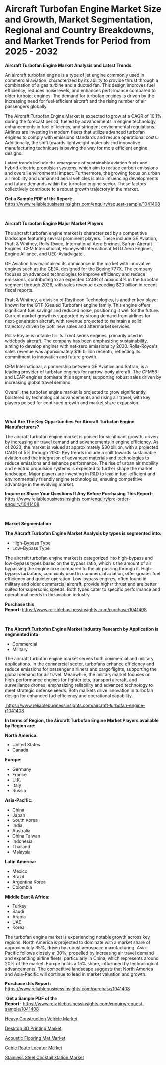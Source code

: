 <p><h1>Aircraft Turbofan Engine Market Size and Growth, Market Segmentation, Regional and Country Breakdowns, and Market Trends for Period from 2025 -  2032</h1></p><p><strong>Aircraft Turbofan Engine Market Analysis and Latest Trends</strong></p>
<p><p>An aircraft turbofan engine is a type of jet engine commonly used in commercial aviation, characterized by its ability to provide thrust through a combination of a gas turbine and a ducted fan. This design improves fuel efficiency, reduces noise levels, and enhances performance compared to older turbojet engines. The demand for turbofan engines is driven by the increasing need for fuel-efficient aircraft and the rising number of air passengers globally.</p><p>The Aircraft Turbofan Engine Market is expected to grow at a CAGR of 10.1% during the forecast period, fueled by advancements in engine technology, enhancements in fuel efficiency, and stringent environmental regulations. Airlines are investing in modern fleets that utilize advanced turbofan engines to comply with emissions standards and reduce operational costs. Additionally, the shift towards lightweight materials and innovative manufacturing techniques is paving the way for more efficient engine designs.</p><p>Latest trends include the emergence of sustainable aviation fuels and hybrid-electric propulsion systems, which aim to reduce carbon emissions and overall environmental impact. Furthermore, the growing focus on urban air mobility and unmanned aerial vehicles is also influencing developments and future demands within the turbofan engine sector. These factors collectively contribute to a robust growth trajectory in the market.</p></p>
<p><strong>Get a Sample PDF of the Report:&nbsp;</strong> <a href="https://www.reliablebusinessinsights.com/enquiry/request-sample/1041408?utm_campaign=1847&utm_medium=2&utm_source=Github&utm_content=ia&utm_term=11042025&utm_id=aircraft-turbofan-engine">https://www.reliablebusinessinsights.com/enquiry/request-sample/1041408</a></p>
<p>&nbsp;</p>
<p><strong>Aircraft Turbofan Engine Major Market Players</strong></p>
<p><p>The aircraft turbofan engine market is characterized by a competitive landscape featuring several prominent players. These include GE Aviation, Pratt & Whitney, Rolls-Royce, International Aero Engines, Safran Aircraft Engines, CFM International, Honeywell International, MTU Aero Engines, Engine Alliance, and UEC-Aviadvigatel. </p><p>GE Aviation has maintained its dominance in the market with innovative engines such as the GE9X, designed for the Boeing 777X. The company focuses on advanced technologies to improve efficiency and reduce emissions, contributing to an expected CAGR of around 4% in the turbofan segment through 2026, with sales revenue exceeding $20 billion in recent fiscal reports.</p><p>Pratt & Whitney, a division of Raytheon Technologies, is another key player known for the GTF (Geared Turbofan) engine family. This engine offers significant fuel savings and reduced noise, positioning it well for the future. Current market growth is supported by strong demand from airlines for next-generation aircraft, with revenue projected to maintain a solid trajectory driven by both new sales and aftermarket services.</p><p>Rolls-Royce is notable for its Trent series engines, primarily used in widebody aircraft. The company has been emphasizing sustainability, aiming to develop engines with net-zero emissions by 2030. Rolls-Royce's sales revenue was approximately $16 billion recently, reflecting its commitment to innovation and future growth.</p><p>CFM International, a partnership between GE Aviation and Safran, is a leading provider of turbofan engines for narrow-body aircraft. The CFM56 and LEAP engines dominate this segment, supporting robust sales driven by increasing global travel demand.</p><p>Overall, the turbofan engine market is projected to grow significantly, bolstered by technological advancements and rising air travel, with key players poised for continued growth and market share expansion.</p></p>
<p>&nbsp;</p>
<p><strong>What Are The Key Opportunities For Aircraft Turbofan Engine Manufacturers?</strong></p>
<p><p>The aircraft turbofan engine market is poised for significant growth, driven by increasing air travel demand and advancements in engine efficiency. As of 2023, the market is valued at approximately $30 billion, with a projected CAGR of 5% through 2030. Key trends include a shift towards sustainable aviation and the integration of advanced materials and technologies to reduce emissions and enhance performance. The rise of urban air mobility and electric propulsion systems is expected to further shape the market landscape. Major players are investing in R&D to lead in fuel-efficient and environmentally friendly engine technologies, ensuring competitive advantage in the evolving market.</p></p>
<p><strong>Inquire or Share Your Questions If Any Before Purchasing This Report:</strong> <a href="https://www.reliablebusinessinsights.com/enquiry/pre-order-enquiry/1041408?utm_campaign=1847&utm_medium=2&utm_source=Github&utm_content=ia&utm_term=11042025&utm_id=aircraft-turbofan-engine">https://www.reliablebusinessinsights.com/enquiry/pre-order-enquiry/1041408</a></p>
<p>&nbsp;</p>
<p><strong>Market Segmentation</strong></p>
<p><strong>The Aircraft Turbofan Engine Market Analysis by types is segmented into:</strong></p>
<p><ul><li>High-Bypass Type</li><li>Low-Bypass Type</li></ul></p>
<p><p>The aircraft turbofan engine market is categorized into high-bypass and low-bypass types based on the bypass ratio, which is the amount of air bypassing the engine core compared to the air passing through it. High-bypass turbofans, commonly used in commercial aviation, offer greater fuel efficiency and quieter operation. Low-bypass engines, often found in military and older commercial aircraft, provide higher thrust and are better suited for supersonic speeds. Both types cater to specific performance and operational needs in the aviation industry.</p></p>
<p><strong>Purchase this Report:&nbsp;</strong><a href="https://www.reliablebusinessinsights.com/purchase/1041408?utm_campaign=1847&utm_medium=2&utm_source=Github&utm_content=ia&utm_term=11042025&utm_id=aircraft-turbofan-engine">https://www.reliablebusinessinsights.com/purchase/1041408</a></p>
<p>&nbsp;</p>
<p><strong>The Aircraft Turbofan Engine Market Industry Research by Application is segmented into:</strong></p>
<p><ul><li>Commercial</li><li>Military</li></ul></p>
<p><p>The aircraft turbofan engine market serves both commercial and military applications. In the commercial sector, turbofans enhance efficiency and reduce emissions for passenger airliners and cargo flights, supporting the global demand for air travel. Meanwhile, the military market focuses on high-performance engines for fighter jets, transport aircraft, and surveillance drones, emphasizing reliability and advanced technology to meet strategic defense needs. Both markets drive innovation in turbofan design for enhanced fuel efficiency and operational capability.</p></p>
<p><a href="https://www.reliablebusinessinsights.com/aircraft-turbofan-engine-r1041408?utm_campaign=1847&utm_medium=2&utm_source=Github&utm_content=ia&utm_term=11042025&utm_id=aircraft-turbofan-engine">&nbsp;https://www.reliablebusinessinsights.com/aircraft-turbofan-engine-r1041408</a></p>
<p><strong>In terms of Region, the Aircraft Turbofan Engine Market Players available by Region are:</strong></p>
<p>
    <p> <strong> North America: </strong>
        <ul>
            <li>United States</li>
            <li>Canada</li>
        </ul>
        </p> 
    <p> <strong> Europe: </strong>
        <ul>
            <li>Germany</li>
            <li>France</li>
            <li>U.K.</li>
            <li>Italy</li>
            <li>Russia</li>
        </ul>
        </p> 
    <p> <strong> Asia-Pacific: </strong>
        <ul>
            <li>China</li>
            <li>Japan</li>
            <li>South Korea</li>
            <li>India</li>
            <li>Australia</li>
            <li>China Taiwan</li>
            <li>Indonesia</li>
            <li>Thailand</li>
            <li>Malaysia</li>
        </ul>
        </p> 
    <p> <strong> Latin America: </strong>
        <ul>
            <li>Mexico</li>
            <li>Brazil</li>
            <li>Argentina Korea</li>
            <li>Colombia</li>
        </ul>
        </p> 
    <p> <strong> Middle East & Africa: </strong>
        <ul>
            <li>Turkey</li>
            <li>Saudi</li>
            <li>Arabia</li>
            <li>UAE</li>
            <li>Korea</li>
        </ul>
    </p>
    </p>
<p><p>The turbofan engine market is experiencing notable growth across key regions. North America is projected to dominate with a market share of approximately 35%, driven by robust aerospace manufacturing. Asia-Pacific follows closely at 30%, propelled by increasing air travel demand and expanding airline fleets, particularly in China, which represents around 20% of the market. Europe holds a 15% share, influenced by technological advancements. The competitive landscape suggests that North America and Asia-Pacific will continue to lead in market valuation and growth.</p></p>
<p><strong>Purchase this Report: </strong><a href="https://www.reliablebusinessinsights.com/purchase/1041408?utm_campaign=1847&utm_medium=2&utm_source=Github&utm_content=ia&utm_term=11042025&utm_id=aircraft-turbofan-engine">https://www.reliablebusinessinsights.com/purchase/1041408</a></p>
<p>&nbsp;<strong>Get a Sample PDF of the Report:&nbsp;&nbsp;</strong><a href="https://www.reliablebusinessinsights.com/enquiry/request-sample/1041408?utm_campaign=1847&utm_medium=2&utm_source=Github&utm_content=ia&utm_term=11042025&utm_id=aircraft-turbofan-engine">https://www.reliablebusinessinsights.com/enquiry/request-sample/1041408</a></p>
<p><strong></strong></p>
<p><p><a href="https://github.com/beyeagamizjp/Market-Research-Report-List-1/blob/main/heavy-construction-vehicle-market.md?utm_campaign=1847&utm_medium=2&utm_source=Github&utm_content=ia&utm_term=11042025&utm_id=aircraft-turbofan-engine">Heavy Construction Vehicle Market</a></p><p><a href="https://github.com/siwerhommer97/Market-Research-Report-List-1/blob/main/desktop-3d-printing-market.md?utm_campaign=1847&utm_medium=2&utm_source=Github&utm_content=ia&utm_term=11042025&utm_id=aircraft-turbofan-engine">Desktop 3D Printing Market</a></p><p><a href="https://github.com/baatetoshda/Market-Research-Report-List-1/blob/main/acoustic-flooring-mat-market.md?utm_campaign=1847&utm_medium=2&utm_source=Github&utm_content=ia&utm_term=11042025&utm_id=aircraft-turbofan-engine">Acoustic Flooring Mat Market</a></p><p><a href="https://github.com/tabormahay2f/Market-Research-Report-List-1/blob/main/cable-route-locator-market.md?utm_campaign=1847&utm_medium=2&utm_source=Github&utm_content=ia&utm_term=11042025&utm_id=aircraft-turbofan-engine">Cable Route Locator Market</a></p><p><a href="https://github.com/naingbiner7i/Market-Research-Report-List-1/blob/main/stainless-steel-cocktail-station-market.md?utm_campaign=1847&utm_medium=2&utm_source=Github&utm_content=ia&utm_term=11042025&utm_id=aircraft-turbofan-engine">Stainless Steel Cocktail Station Market</a></p></p>